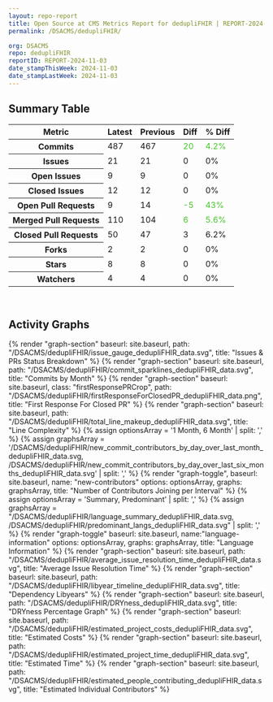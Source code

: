 ```yaml
---
layout: repo-report
title: Open Source at CMS Metrics Report for dedupliFHIR | REPORT-2024-11-03
permalink: /DSACMS/dedupliFHIR/

org: DSACMS
repo: dedupliFHIR
reportID: REPORT-2024-11-03
date_stampThisWeek: 2024-11-03
date_stampLastWeek: 2024-11-03
---
```

<div class="summary-table">
  <table class="usa-table usa-table--borderless">
    <h2> Summary Table </h2>
    <thead>
      <tr>
        <th scope="col">Metric</th>
        <th scope="col">Latest</th>
        <th scope="col">Previous</th>
        <th scope="col">Diff</th>
        <th scope="col">% Diff</th>
      </tr>
    </thead>
    <tbody>
      <tr>
        <th scope="row">Commits</th>
        <td>487</td>
        <td>467</td>
        <td style="color: #45c527" >20</td>
        <td style="color: #45c527" >4.2%</td>
      </tr>
      <tr>
        <th scope="row">Issues</th>
        <td>21</td>
        <td>21</td>
        <td style="" >0</td>
        <td style="" >0%</td>
      </tr>
      <tr>
        <th scope="row">Open Issues</th>
        <td>9</td>
        <td>9</td>
        <td style="" >0</td>
        <td style="" >0%</td>
      </tr>
      <tr>
        <th scope="row">Closed Issues</th>
        <td>12</td>
        <td>12</td>
        <td style="" >0</td>
        <td style="" >0%</td>
      </tr>
      <tr>
        <th scope="row">Open Pull Requests</th>
        <td>9</td>
        <td>14</td>
        <td style="color: #45c527" >-5</td>
        <td style="color: #45c527" >43%</td>
      </tr>
      <tr>
        <th scope="row">Merged Pull Requests</th>
        <td>110</td>
        <td>104</td>
        <td style="color: #45c527" >6</td>
        <td style="color: #45c527" >5.6%</td>
      </tr>
      <tr>
        <th scope="row">Closed Pull Requests</th>
        <td>50</td>
        <td>47</td>
        <td style="" >3</td>
        <td style="" >6.2%</td>
      </tr>
      <tr>
        <th scope="row">Forks</th>
        <td>2</td>
        <td>2</td>
        <td style="" >0</td>
        <td style="" >0%</td>
      </tr>
      <tr>
        <th scope="row">Stars</th>
        <td>8</td>
        <td>8</td>
        <td style="" >0</td>
        <td style="" >0%</td>
      </tr>
      <tr>
        <th scope="row">Watchers</th>
        <td>4</td>
        <td>4</td>
        <td style="" >0</td>
        <td style="" >0%</td>
      </tr>
    </tbody>
  </table>
</div>
<div class="graph-container">
  <br>
  <h2>Activity Graphs</h2>
  <div class="all-graphs">
    <!--- Issues/PRs Status Breakdown Graph -->
    {% render "graph-section"  baseurl: site.baseurl, path: "/DSACMS/dedupliFHIR/issue_gauge_dedupliFHIR_data.svg", title: "Issues & PRs Status Breakdown" %}
    <!--- Contributor Activity Line Graph -->
    {% render "graph-section" baseurl: site.baseurl, path: "/DSACMS/dedupliFHIR/commit_sparklines_dedupliFHIR_data.svg", title: "Commits by Month" %}
    <!--- First Response For Closed PR Scatterplot -->
    {% render "graph-section" baseurl: site.baseurl, class: "firstResponsePRCrop", path: "/DSACMS/dedupliFHIR/firstResponseForClosedPR_dedupliFHIR_data.png", title: "First Response For Closed PR" %}
    <!--- Line Complexity Graphs -->
    {% render "graph-section" baseurl: site.baseurl, path: "/DSACMS/dedupliFHIR/total_line_makeup_dedupliFHIR_data.svg", title: "Line Complexity" %}
    <!--- New Commit Contributors by Day over Last Month and Last 6 Months -->
      {% assign optionsArray = '1 Month, 6 Month' | split: ',' %}
      {% assign graphsArray = '/DSACMS/dedupliFHIR/new_commit_contributors_by_day_over_last_month_dedupliFHIR_data.svg, /DSACMS/dedupliFHIR/new_commit_contributors_by_day_over_last_six_months_dedupliFHIR_data.svg' | split: ',' %}
      {% render "graph-toggle", baseurl: site.baseurl, name: "new-contributors" options: optionsArray, graphs: graphsArray, title: "Number of Contributors Joining per Interval" %}
    <!-- Languages Graphs - Summary + Predominant -->
    {% assign optionsArray = 'Summary, Predominant' | split: ',' %}
    {% assign graphsArray = "/DSACMS/dedupliFHIR/language_summary_dedupliFHIR_data.svg, /DSACMS/dedupliFHIR/predominant_langs_dedupliFHIR_data.svg" | split: ',' %}
    {% render "graph-toggle" baseurl: site.baseurl, name:"language-information" options: optionsArray, graphs: graphsArray, title: "Language Information" %}
    <!-- Average Issue Resolution Time -->
    {% render "graph-section" baseurl: site.baseurl, path: "/DSACMS/dedupliFHIR/average_issue_resolution_time_dedupliFHIR_data.svg", title: "Average Issue Resolution Time" %}
    <!-- Libyear Timeline Graph -->
    {% render "graph-section" baseurl: site.baseurl, path: "/DSACMS/dedupliFHIR/libyear_timeline_dedupliFHIR_data.svg", title: "Dependency Libyears" %}
    <!-- DRYness Percentages Graph -->
    {% render "graph-section" baseurl: site.baseurl, path: "/DSACMS/dedupliFHIR/DRYness_dedupliFHIR_data.svg", title: "DRYness Percentage Graph" %}
    <!-- Cost Estimate Chart -->
    {% render "graph-section" baseurl: site.baseurl, path: "/DSACMS/dedupliFHIR/estimated_project_costs_dedupliFHIR_data.svg", title: "Estimated Costs" %}
     <!-- Time Estimate Chart -->
    {% render "graph-section" baseurl: site.baseurl, path: "/DSACMS/dedupliFHIR/estimated_project_time_dedupliFHIR_data.svg", title: "Estimated Time" %}
    <!-- Contributor Estimate Chart -->
    {% render "graph-section" baseurl: site.baseurl, path: "/DSACMS/dedupliFHIR/estimated_people_contributing_dedupliFHIR_data.svg", title: "Estimated Individual Contributors" %}
</div>